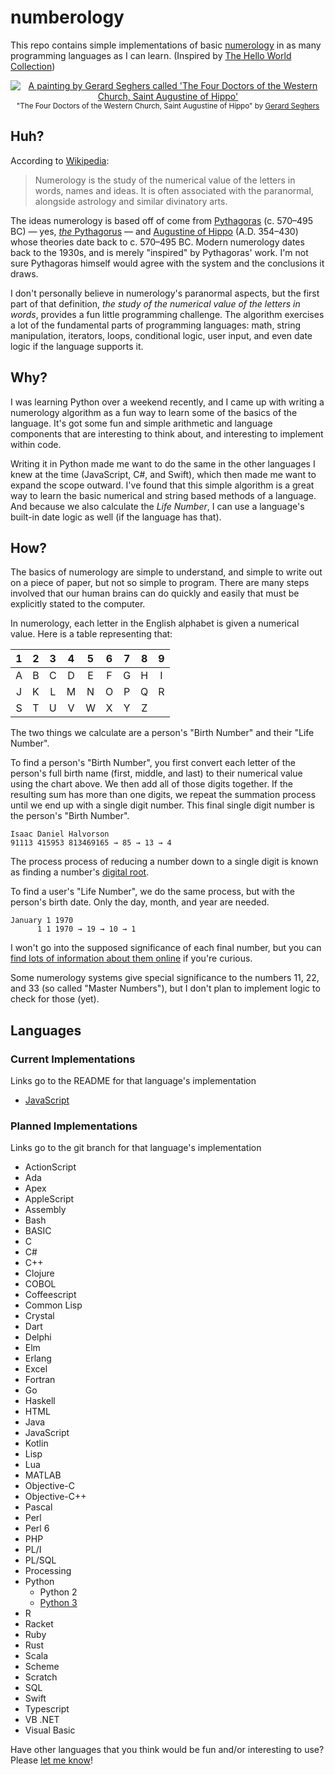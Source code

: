 # numberology

This repo contains simple implementations of basic [numerology](https://en.wikipedia.org/wiki/Numerology) in as many programming languages as I can learn. (Inspired by [The Hello World Collection](https://helloworldcollection.github.io))

<div style="text-align: center;">
  <a href="https://en.wikipedia.org/wiki/Augustine_of_Hippo#/media/File:Gerard_Seghers_(attr\)_-_The_Four_Doctors_of_the_Western_Church,_Saint_Augustine_of_Hippo_(354–430\).jpg">
    <img src="https://upload.wikimedia.org/wikipedia/commons/c/c2/Gerard_Seghers_%28attr%29_-_The_Four_Doctors_of_the_Western_Church%2C_Saint_Augustine_of_Hippo_%28354–430%29.jpg" alt="A painting by Gerard Seghers called 'The Four Doctors of the Western Church, Saint Augustine of Hippo'"/>
  </a>
  <small>"The Four Doctors of the Western Church, Saint Augustine of Hippo" by <a href="https://en.wikipedia.org/wiki/Gerard_Seghers">Gerard Seghers</a></small>
</div>

## Huh?

According to [Wikipedia](https://en.wikipedia.org/wiki/Numerology):

> Numerology is the study of the numerical value of the letters in words, names and ideas. It is often associated with the paranormal, alongside astrology and similar divinatory arts.

The ideas numerology is based off of come from [Pythagoras](https://en.wikipedia.org/wiki/Pythagoras) (c. 570–495 BC) — yes, [*the* Pythagorus](https://en.wikipedia.org/wiki/Pythagorean_theorem) — and [Augustine of Hippo](https://en.wikipedia.org/wiki/Augustine_of_Hippo) (A.D. 354–430) whose theories date back to c. 570–495 BC. Modern numerology dates back to the 1930s, and is merely "inspired" by Pythagoras' work. I'm not sure Pythagoras himself would agree with the system and the conclusions it draws.

I don't personally believe in numerology's paranormal aspects, but the first part of that definition, *the study of the numerical value of the letters in words*, provides a fun little programming challenge. The algorithm exercises a lot of the fundamental parts of programming languages: math, string manipulation, iterators, loops, conditional logic, user input, and even date logic if the language supports it.

## Why?

I was learning Python over a weekend recently, and I came up with writing a numerology algorithm as a fun way to learn some of the basics of the language. It's got some fun and simple arithmetic and language components that are interesting to think about, and interesting to implement within code.

Writing it in Python made me want to do the same in the other languages I knew at the time (JavaScript, C#, and Swift), which then made me want to expand the scope outward. I've found that this simple algorithm is a great way to learn the basic numerical and string based methods of a language. And because we also calculate the *Life Number*, I can use a language's built-in date logic as well (if the language has that).

## How?

The basics of numerology are simple to understand, and simple to write out on a piece of paper, but not so simple to program. There are many steps involved that our human brains can do quickly and easily that must be explicitly stated to the computer.

In numerology, each letter in the English alphabet is given a numerical value. Here is a table representing that:

  1  |  2  |  3  |  4  |  5  |  6  |  7  |  8  |  9
 :-: | :-: | :-: | :-: | :-: | :-: | :-: | :-: | :-:
  A  |  B  |  C  |  D  |  E  |  F  |  G  |  H  |  I
  J  |  K  |  L  |  M  |  N  |  O  |  P  |  Q  |  R
  S  |  T  |  U  |  V  |  W  |  X  |  Y  |  Z  |

The two things we calculate are a person's "Birth Number" and their "Life Number".

To find a person's "Birth Number", you first convert each letter of the person's full birth name (first, middle, and last) to their numerical value using the chart above. We then add all of those digits together. If the resulting sum has more than one digits, we repeat the summation process until we end up with a single digit number. This final single digit number is the person's "Birth Number".

```plain
Isaac Daniel Halvorson
91113 415953 813469165 → 85 → 13 → 4
```

The process process of reducing a number down to a single digit is known as finding a number's [digital root](https://en.wikipedia.org/wiki/Digital_root).

To find a user's "Life Number", we do the same process, but with the person's birth date. Only the day, month, and year are needed.

```plain
January 1 1970
      1 1 1970 → 19 → 10 → 1
```

I won't go into the supposed significance of each final number, but you can [find lots of information about them online](https://www.google.com/search?client=safari&rls=en&q=numerology&ie=UTF-8&oe=UTF-8) if you're curious.

Some numerology systems give special significance to the numbers 11, 22, and 33 (so called "Master Numbers"), but I don't plan to implement logic to check for those (yet).

## Languages

### Current Implementations

Links go to the README for that language's implementation

- [JavaScript](./code/javascript)

### Planned Implementations

Links go to the git branch for that language's implementation

- ActionScript
- Ada
- Apex
- AppleScript
- Assembly
- Bash
- BASIC
- C
- C#
- C++
- Clojure
- COBOL
- Coffeescript
- Common Lisp
- Crystal
- Dart
- Delphi
- Elm
- Erlang
- Excel
- Fortran
- Go
- Haskell
- HTML
- Java
- JavaScript
- Kotlin
- Lisp
- Lua
- MATLAB
- Objective-C
- Objective-C++
- Pascal
- Perl
- Perl 6
- PHP
- PL/I
- PL/SQL
- Processing
- Python
  - Python 2
  - [Python 3](https://github.com/hisaac/numberology/tree/python3)
- R
- Racket
- Ruby
- Rust
- Scala
- Scheme
- Scratch
- SQL
- Swift
- Typescript
- VB .NET
- Visual Basic

Have other languages that you think would be fun and/or interesting to use? Please [let me know](mailto:numberology@hisaac.net)!

